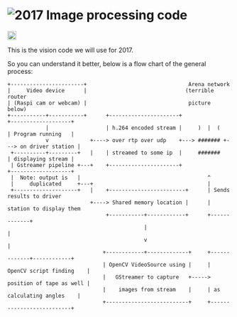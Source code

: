 # ![2017 Image processing code](https://cdn.rawgit.com/HarkerRobo/ImageProcessing2017-python/master/images/logo.svg)
[<img src="http://forthebadge.com/images/badges/made-with-python.svg" height="20" alt="Made with Python" />](https://xkcd.com/353/)

This is the vision code we will use for 2017.

So you can understand it better, below is a flow chart of the general process:

    +-----------------------+                                Arena network
    |     Video device      |                               (terrible router
    | (Raspi cam or webcam) |                                picture below)
    +-----------+-----------+      +----------------------+                 +-------------------+
                |                  | h.264 encoded stream |     )  |  (     | Program running   |
                v             +----> over rtp over udp    +---> ####### +---> on driver station |
     +----------+---------+   |    | streamed to some ip  |     #######     | displaying stream |
     | Gstreamer pipeline +---+    +----------------------+                 +-------------------+
     |  Note: output is   |                                        ^
     |     duplicated     +---+                                    |
     +--------------------+   |    +------------------------+      | Sends results to driver
                              +----> Shared memory location |      | station to display them
                                   +-----------+------------+      +-------------+
                                               |                                 |
                                               v                                 |
                                  +------------+-------------+     +-------------+------------+
                                  | OpenCV VideoSource using |     | OpenCV script finding    |
                                  |   GStreamer to capture   +-----> position of tape as well |
                                  |    images from stream    |     | as calculating angles    |
                                  +--------------------------+     +--------------------------+
